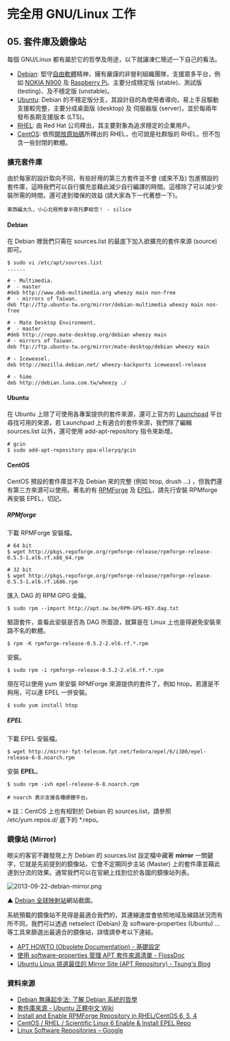 # 完全用 GNU/Linux 工作

## 05. 套件庫及鏡像站

每個 GNU/Linux 都有屬於它的哲學及用途，以下就讓凍仁簡述一下自己的看法。

- [Debian](http://zh.wikipedia.org/wiki/Debian): 堅守[自由軟體](http://zh.wikipedia.org/wiki/%E8%87%AA%E7%94%B1%E8%BB%9F%E9%AB%94)精神，擁有嚴謹的非營利組織團隊，支援眾多平台，例如 [NOKIA N900](https://zh.wikipedia.org/wiki/%E8%AF%BA%E5%9F%BA%E4%BA%9A_N900) 及 [Raspberry Pi](https://zh.wikipedia.org/wiki/%E6%A0%91%E8%8E%93%E6%B4%BE)。主要分成穩定版 (stable)、測試版 (testing)、及不穩定版 (unstable)。
- [Ubuntu](http://zh.wikipedia.org/wiki/Ubuntu): Debian 的不穩定版分支，其設計目的為使用者導向，易上手且驅動支援較完整，主要分成桌面版 (desktop) 及 伺服器版 (server)，並於每兩年發布長期支援版本 (LTS)。
- [RHEL](http://zh.wikipedia.org/wiki/Red_Hat_Enterprise_Linux): 由 Red Hat 公司釋出，其主要對象為追求穩定的企業用戶。
- [CentOS](http://zh.wikipedia.org/wiki/CentOS): 依照[開放原始碼](https://zh.wikipedia.org/wiki/%E9%96%8B%E6%94%BE%E5%8E%9F%E5%A7%8B%E7%A2%BC)所釋出的 RHEL，也可說是社群版的 RHEL，但不包含一些封閉的軟體。

### 擴充套件庫

由於每家的設計取向不同，有些好用的第三方套件並不會 (或來不及) 包進預設的套件庫，這時我們可以自行擴充並藉此減少自行編譯的時間。這樣除了可以減少安裝所需的時間，還可達到環保的效益 (請大家為下一代著想一下)。

    東西編太久，小心北極熊會半夜托夢給您！ - silice

#### Debian

在 Debian 裡我們只需在 sources.list 的最底下加入欲擴充的套件來源 (source) 即可。

	$ sudo vi /etc/apt/sources.list
	......

	# - Multimedia.
	#  - master
	#deb http://www.deb-multimedia.org wheezy main non-free
	#  - mirrors of Taiwan.
	deb ftp://ftp.ubuntu-tw.org/mirror/debian-multimedia wheezy main non-free

	# - Mate Desktop Environment.
	#  - master
	#deb http://repo.mate-desktop.org/debian wheezy main
	# - mirrors of Taiwan.
	deb ftp://ftp.ubuntu-tw.org/mirror/mate-desktop/debian wheezy main

	# - Iceweasel.
	deb http://mozilla.debian.net/ wheezy-backports iceweasel-release

	# - hime
	deb http://debian.luna.com.tw/wheezy ./

#### Ubuntu

在 Ubuntu 上除了可使用各專案提供的套件來源，還可上官方的 [Launchpad](https://launchpad.net/) 平台尋找可用的來源，若 Launchpad 上有適合的套件來源，我們除了編輯 sources.list 以外，還可使用 add-apt-repository 指令來新增。

	# gcin
	$ sudo add-apt-repository ppa:elleryq/gcin

#### CentOS

CentOS 預設的套件庫並不及 Debian 來的完整 (例如 htop, drush ...) ，但我們還有第三方來源可以使用。著名的有 [RPMForge](http://wiki.centos.org/zh-tw/AdditionalResources/Repositories/RPMForge) 及 [EPEL](http://fedoraproject.org/wiki/EPEL)，請先行安裝 RPMforge 再安裝 EPEL，切記。

##### RPMforge

下載 RPMForge 安裝檔。

	# 64 bit
	$ wget http://pkgs.repoforge.org/rpmforge-release/rpmforge-release-0.5.3-1.el6.rf.x86_64.rpm

	# 32 bit
	$ wget http://pkgs.repoforge.org/rpmforge-release/rpmforge-release-0.5.3-1.el6.rf.i686.rpm

匯入 DAG 的 RPM GPG 金鑰。

	$ sudo rpm --import http://apt.sw.be/RPM-GPG-KEY.dag.txt

驗證套件，查看此安裝是否為 DAG 所簽證，就算是在 Linux 上也是得避免安裝來路不名的軟體。

    $ rpm -K rpmforge-release-0.5.2-2.el6.rf.*.rpm

安裝。

	$ sudo rpm -i rpmforge-release-0.5.2-2.el6.rf.*.rpm

現在可以使用 yum 來安裝 RPMForge 來源提供的套件了，例如 htop。若還是不夠用，可以連 EPEL 一併安裝。

	$ sudo yum install htop

##### EPEL

下載 EPEL 安裝檔。

	$ wget http://mirror-fpt-telecom.fpt.net/fedora/epel/6/i386/epel-release-6-8.noarch.rpm

安裝 **EPEL**。

	$ sudo rpm -ivh epel-release-6-8.noarch.rpm

	# noarch 表示支援各種硬體平台。

※ 註：CentOS 上也有相對於 Debian 的 sources.list，請參照 /etc/yum.repos.d/ 底下的 *.repo。

### 鏡像站 (Mirror)

眼尖的客官不難發現上方 Debian 的 sources.list 設定檔中藏著 **mirror** 一關鍵字，它就是先前提到的鏡像站，它會不定期同步主站 (Master) 上的套件庫並藉此達到分流的效果。通常我們可以在官網上找到位於各國的鏡像站列表。

![2013-09-22-debian-mirror.png](imgs/2013-09-22-debian-mirror.png "2013-09-22-debian-mirror.png")

 ▲ [Debian 全球映射站](http://www.debian.org/mirror/list)網站截圖。

系統預載的鏡像站不見得是最適合我們的，其連線速度會依照地域及線路狀況而有所不同，我們可以透過 netselect (Debian) 及 software-properties (Ubuntu) ... 等工具來篩選出最適合的鏡像站，詳情請參考以下連結。

- [APT HOWTO (Obsolete Documentation) - 基礎設定](http://www.debian.org/doc/manuals/apt-howto/ch-basico.zh-tw.html)
- [使用 software-properties 管理 APT 套件來源清單 - FlossDoc](http://wiki.ubuntu.hk/w/Manage_APT_package_source_list_with_software-properties)
- [Ubuntu Linux 挑選最佳的 Mirror Site (APT Repository) - Tsung's Blog](http://blog.longwin.com.tw/2011/02/ubuntu-mirror-site-repository-2011/)

### 資料來源

- [Debian 無痛起步法: 了解 Debian 系統的哲學](http://people.debian.org.tw/~moto/debian/DebianLessPain/Debian-Install-Guide-5.html)
- [套件庫來源 - Ubuntu 正體中文 Wiki](http://wiki.ubuntu-tw.org/index.php?title=%E5%A5%97%E4%BB%B6%E5%BA%AB%E4%BE%86%E6%BA%90)
- [Install and Enable RPMForge Repository in RHEL/CentOS 6, 5, 4](http://www.tecmint.com/install-and-enable-rpmforge-repository-in-rhel-centos-6-5-4/)
- [CentOS / RHEL / Scientific Linux 6 Enable & Install EPEL Repo](http://www.cyberciti.biz/faq/fedora-sl-centos-redhat6-enable-epel-repo/)
- [Linux Software Repositories – Google](http://www.google.com/linuxrepositories/)


